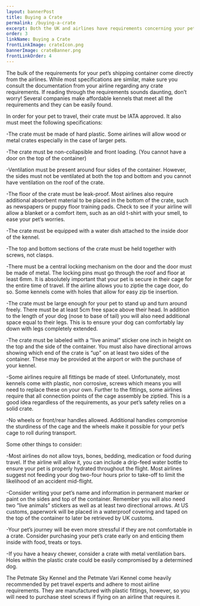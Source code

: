 ```yaml
---
layout: bannerPost
title: Buying a Crate
permalink: /buying-a-crate
excerpt: Both the UK and airlines have requirements concerning your pet's travel container.  Consult this guide to help you with your purchase.
order: 3
linkName: Buying a Crate
frontLinkImage: crateIcon.png
bannerImage: crateBanner.png
frontLinkOrder: 4
---
```



The bulk of the requirements for your pet’s shipping container come directly from the airlines.  While most specifications are similar, make sure you consult the documentation from your airline regarding any crate requirements.  If reading through the requirements sounds daunting, don’t worry!  Several companies make affordable kennels that meet all the requirements and they can be easily found.  

In order for your pet to travel, their crate must be IATA approved.  It also must meet the following specifications:

-The crate must be made of hard plastic.  Some airlines will allow wood or metal crates especially in the case of larger pets.

-The crate must be non-collapsible and front loading.  (You cannot have a door on the top of the container)

-Ventilation must be present around four sides of the container.  However, the sides must not be ventilated at both the top and bottom and you cannot have ventilation on the roof of the crate.

-The floor of the crate must be leak-proof.  Most airlines also require additional absorbent material to be placed in the bottom of the crate, such as newspapers or puppy floor training pads.  Check to see if your airline will allow a blanket or a comfort item, such as an old t-shirt with your smell, to ease your pet’s worries.

-The crate must be equipped with a water dish attached to the inside door of the kennel.  

-The top and bottom sections of the crate must be held together with screws, not clasps.  

-There must be a central locking mechanism on the door and the door must be made of metal.  The locking pins must go through the roof and floor at least 6mm.  It is absolutely important that your pet is secure in their cage for the entire time of travel.  If the airline allows you to ziptie the cage door, do so.  Some kennels come with holes that allow for easy zip tie insertion.  

-The crate must be large enough for your pet to stand up and turn around freely.  There must be at least 5cm free space above their head.  In addition to the length of your dog (nose to base of tail) you will also need additional space equal to their legs.  This is to ensure your dog can comfortably lay down with legs completely extended.    

-The crate must be labeled with a “live animal” sticker one inch in height on the top and the side of the container.  You must also have directional arrows showing which end of the crate is “up” on at least two sides of the container.  These may be provided at the airport or with the purchase of your kennel.  

-Some airlines require all fittings be made of steel.  Unfortunately, most kennels come with plastic, non corrosive, screws which means you will need to replace these on your own.  Further to the fittings, some airlines require that all connection points of the cage assembly be ziptied.  This is a good idea regardless of the requirements, as your pet’s safety relies on a solid crate.

-No wheels or front/rear handles allowed.  Additional handles compromise the sturdiness of the cage and the wheels make it possible for your pet’s cage to roll during transport.  

Some other things to consider:

-Most airlines do not allow toys, bones, bedding, medication or food during travel.  If the airline will allow it, you can include a drip-feed water bottle to ensure your pet is properly hydrated throughout the flight.  Most airlines suggest not feeding your dog two-four hours prior to take-off to limit the likelihood of an accident mid-flight.

-Consider writing your pet’s name and information in permanent marker or paint on the sides and top of the container.  Remember you will also need two “live animals” stickers as well as at least two directional arrows.  At US customs, paperwork will be placed in a waterproof covering and taped on the top of the container to later be retrieved by UK customs.

-Your pet’s journey will be even more stressful if they are not comfortable in a crate.  Consider purchasing your pet’s crate early on and enticing them inside with food, treats or toys.  

-If you have a heavy chewer, consider a crate with metal ventilation bars.  Holes within the plastic crate could be easily compromised by a determined dog.


The Petmate Sky Kennel and the Petmate Vari Kennel come heavily recommended by pet travel experts and adhere to most airline requirements.  They are manufactured with plastic fittings, however, so you will need to purchase steel screws if flying on an airline that requires it.  